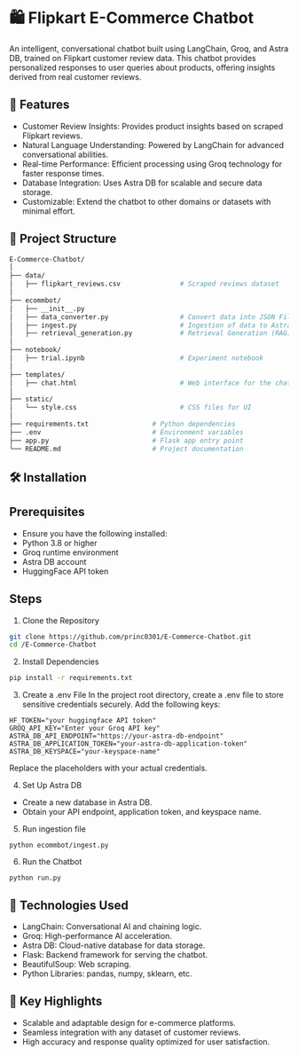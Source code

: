 # 🛍️ Flipkart E-Commerce Chatbot

An intelligent, conversational chatbot built using LangChain, Groq, and Astra DB, trained on Flipkart customer review data. This chatbot provides personalized responses to user queries about products, offering insights derived from real customer reviews.

## 🚀 Features
- Customer Review Insights: Provides product insights based on scraped Flipkart reviews.
- Natural Language Understanding: Powered by LangChain for advanced conversational abilities.
- Real-time Performance: Efficient processing using Groq technology for faster response times.
- Database Integration: Uses Astra DB for scalable and secure data storage.
- Customizable: Extend the chatbot to other domains or datasets with minimal effort.

## 📂 Project Structure
```sh
E-Commerce-Chatbot/                                                                             
│
├── data/                                                                                       
│   ├── flipkart_reviews.csv               # Scraped reviews dataset                            
│
├── ecommbot/                                                                                   
│   ├── __init__.py                                                                             
│   ├── data_converter.py                  # Convert data into JSON File                        
│   ├── ingest.py                          # Ingestion of data to AstraDB                       
│   ├── retrieval_generation.py            # Retrieval Generation (RAG)                         
│
├── notebook/                                                                                   
│   ├── trial.ipynb                        # Experiment notebook                                
│
├── templates/                                                                                  
│   ├── chat.html                          # Web interface for the chatbot                      
│
├── static/                                                                                    
│   └── style.css                          # CSS files for UI                                  
│
├── requirements.txt                # Python dependencies                                       
├── .env                            # Environment variables                                     
├── app.py                          # Flask app entry point                                    
└── README.md                       # Project documentation
```                 

## 🛠️ Installation

## Prerequisites
- Ensure you have the following installed:
- Python 3.8 or higher
- Groq runtime environment
- Astra DB account
- HuggingFace API token

## Steps
1. Clone the Repository
```sh
git clone https://github.com/princ0301/E-Commerce-Chatbot.git
cd /E-Commerce-Chatbot
```

2. Install Dependencies
```sh
pip install -r requirements.txt
```

3. Create a .env File In the project root directory, create a .env file to store sensitive credentials securely. Add the following keys:
```
HF_TOKEN="your huggingface API token"
GROQ_API_KEY="Enter your Groq API key"
ASTRA_DB_API_ENDPOINT="https://your-astra-db-endpoint"
ASTRA_DB_APPLICATION_TOKEN="your-astra-db-application-token"
ASTRA_DB_KEYSPACE="your-keyspace-name"
```
Replace the placeholders with your actual credentials.

4. Set Up Astra DB
- Create a new database in Astra DB.
- Obtain your API endpoint, application token, and keyspace name.

5. Run ingestion file
```
python ecommbot/ingest.py
```

6. Run the Chatbot
```
python run.py
```
## 🤖 Technologies Used
- LangChain: Conversational AI and chaining logic.
- Groq: High-performance AI acceleration.
- Astra DB: Cloud-native database for data storage.
- Flask: Backend framework for serving the chatbot.
- BeautifulSoup: Web scraping.
- Python Libraries: pandas, numpy, sklearn, etc.

## 🌟 Key Highlights
- Scalable and adaptable design for e-commerce platforms.
- Seamless integration with any dataset of customer reviews.
- High accuracy and response quality optimized for user satisfaction.
